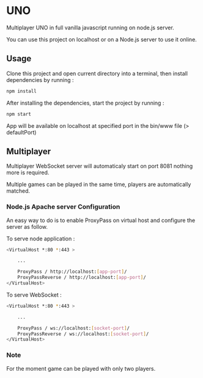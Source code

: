 # UNO

Multiplayer UNO in full vanilla javascript running on node.js server.

You can use this project on localhost or on a Node.js server to use it online.

## Usage

Clone this project and open current directory into a terminal, then install dependencies by running :

```sh
npm install
```

After installing the dependencies, start the project by running :

```sh
npm start
```

App will be available on localhost at specified port in the bin/www file (> defaultPort)

## Multiplayer

Multiplayer WebSocket server will automaticaly start on port 8081 nothing more is required.

Multiple games can be played in the same time, players are automatically matched.

### Node.js Apache server Configuration

An easy way to do is to enable ProxyPass on virtual host and configure the server as follow.

To serve node application :

```sh
<VirtualHost *:80 *:443 >

	...

    ProxyPass / http://localhost:[app-port]/
    ProxyPassReverse / http://localhost:[app-port]/
</VirtualHost>
```

To serve WebSocket :

```sh
<VirtualHost *:80 *:443 >

	...

    ProxyPass / ws://localhost:[socket-port]/
    ProxyPassReverse / ws://localhost:[socket-port]/
</VirtualHost>
```

### Note

For the moment game can be played with only two players.
